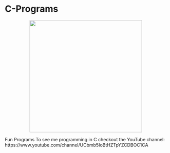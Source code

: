 C-Programs
==========
<p align="center">
  <img src="http://otsl-ctg.com/wp-content/uploads/2016/11/c-programming.jpg" width="350"/>
</p>
Fun Programs
To see me programming in C checkout the YouTube channel: https://www.youtube.com/channel/UCbmb5IoBtHZTpYZCDBOC1CA
